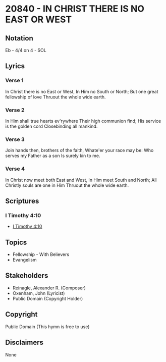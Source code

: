 # 20840 - IN CHRIST THERE IS NO EAST OR WEST

## Notation

Eb - 4/4 on 4 - SOL

## Lyrics

### Verse 1

In Christ there is no East or West, In Him no South or North; But one great fellowship of love Thruout the whole wide earth.

### Verse 2

In Him shall true hearts ev'rywhere Their high communion find; His service is the golden cord Closebinding all mankind.

### Verse 3

Join hands then, brothers of the faith, Whate'er your race may be: Who serves my Father as a son Is surely kin to me.

### Verse 4

In Christ now meet both East and West, In Him meet South and North; All Christly souls are one in Him Thruout the whole wide earth.


## Scriptures

### I Timothy 4:10

- [I Timothy 4:10](https://www.biblegateway.com/passage/?search=I%20Timothy%204%3A10)


## Topics

- Fellowship - With Believers
- Evangelism

## Stakeholders

- Reinagle, Alexander R. (Composer)
- Oxenham, John (Lyricist)
- Public Domain (Copyright Holder)

## Copyright

Public Domain
(This hymn is free to use)

## Disclaimers

None


